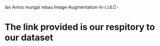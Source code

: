 Ian Amos mungai mbau Image-Augmentation-In-LULC-
# The link provided is our respitory to our dataset 
